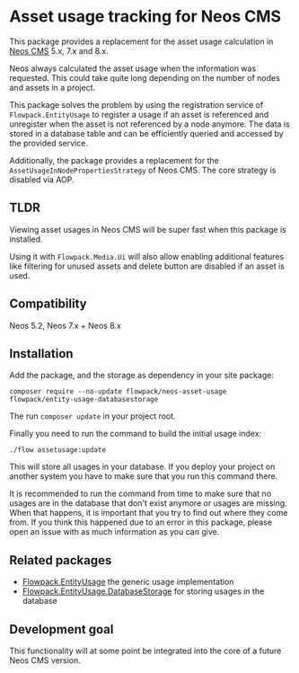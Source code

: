 # Asset usage tracking for Neos CMS

This package provides a replacement for the asset usage calculation
in [Neos CMS](https://www.neos.io) 5.x, 7.x and 8.x.

Neos always calculated the asset usage when the information was requested. 
This could take quite long depending on the number of nodes and assets in a project.

This package solves the problem by using the registration service of `Flowpack.EntityUsage`
to register a usage if an asset is referenced and unregister when the asset is not referenced
by a node anymore.
The data is stored in a database table and can be efficiently queried and accessed by the provided service.

Additionally, the package provides a replacement for the `AssetUsageInNodePropertiesStrategy`
of Neos CMS. The core strategy is disabled via AOP.

## TLDR

Viewing asset usages in Neos CMS will be super fast when this package is installed.

Using it with `Flowpack.Media.Ui` will also allow enabling additional features 
like filtering for unused assets and delete button are disabled if an asset is used.

## Compatibility

Neos 5.2, Neos 7.x + Neos 8.x

## Installation

Add the package, and the storage as dependency in your site package:

    composer require --no-update flowpack/neos-asset-usage flowpack/entity-usage-databasestorage

The run `composer update` in your project root.

Finally you need to run the command to build the initial usage index:

    ./flow assetusage:update

This will store all usages in your database. If you deploy your project
on another system you have to make sure that you run this command there.

It is recommended to run the command from time to make sure that no 
usages are in the database that don't exist anymore or usages are missing.
When that happens, it is important that you try to find out where they come from.
If you think this happened due to an error in this package, please open an issue 
with as much information as you can give.

## Related packages

* [Flowpack.EntityUsage](https://github.com/Flowpack/Flowpack.EntityUsage) the generic usage implementation
* [Flowpack.EntityUsage.DatabaseStorage](https://github.com/Flowpack/Flowpack.EntityUsage.DatabaseStorage) for storing usages in the database

## Development goal

This functionality will at some point be integrated into the core of a future Neos CMS version.
